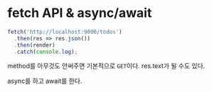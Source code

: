 # fetch API & async/await

```javascript
fetch('http://localhost:9000/todos')
  .then(res => res.json())
  .then(render)
  .catch(console.log);
```
method를 아무것도 안써주면 기본적으로 `GET`이다.
res.text가 될 수도 있다.



async를 하고 await를 한다.
